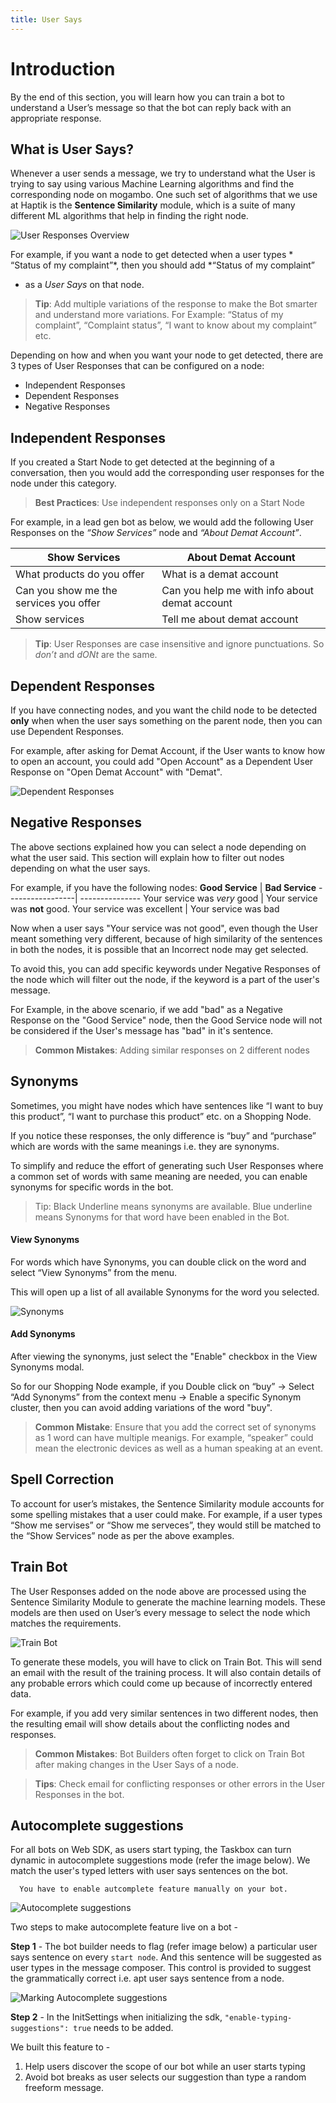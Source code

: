 ```yaml
---
title: User Says
---
```


# Introduction

By the end of this section, you will learn how you can train a bot to
understand a User’s message so that the bot can reply back with an
appropriate response.

## What is User Says?
Whenever a user sends a message, we try to understand what the User is
trying to say using various Machine Learning algorithms and find the
corresponding node on mogambo. One such set of algorithms that we use at
Haptik is the **Sentence Similarity** module, which is a suite of many
different ML algorithms that help in finding the right
node.

![User Responses Overview](assets/bot-builder-user-says/independent_responses.png)


For example, if you want a node to get detected when a user types *
“Status of my complaint”*, then you should add *“Status of my complaint”
* as a *User Says* on that node.

> **Tip**: Add multiple variations of the response to make the Bot
> smarter and understand more variations.
    For Example: “Status of my complaint”, “Complaint status”, “I want
    to know about my complaint” etc.

Depending on how and when you want your node to get detected, there are
3 types of User Responses that can be configured on a node:

- Independent Responses
- Dependent Responses
- Negative Responses

## Independent Responses
If you created a Start Node to get detected at the beginning of a
conversation, then you would add the corresponding user responses for
the node under this category.

> **Best Practices**: Use independent responses only on a Start Node

For example, in a lead gen bot as below, we would add the following User
Responses on the *“Show Services”* node and *“About Demat Account”*.

Show Services | About Demat Account
--------------| -------------------
What products do you offer | What is a demat account
Can you show me the services you offer | Can you help me with info about demat account
Show services | Tell me about demat account

> **Tip**: User Responses are case insensitive and ignore punctuations.
>  So *don’t* and *dONt* are the same.

## Dependent Responses
If you have connecting nodes, and you want the child node to be detected
**only** when when the user says something on the parent node, then you
can use Dependent Responses.

For example, after asking for Demat Account, if the User wants to know
how to open an account, you could add "Open Account" as a Dependent User
Response on "Open Demat Account" with "Demat".

![Dependent Responses](assets/bot-builder-user-says/dependent_responses.png)


## Negative Responses
The above sections explained how you can select a node depending on what
the user said. This section will explain how to filter out nodes
depending on what the user says.

For example, if you have the following nodes:
**Good Service** | **Bad Service**
-----------------| ---------------
Your service was *very* good | Your service was **not** good.
Your service was excellent | Your service was bad

Now when a user says "Your service was not good", even though the User meant
something very different, because of high similarity of the sentences in
both the nodes, it is possible that an Incorrect node may get selected.

To avoid this, you can add specific keywords under Negative Responses of
the node which will filter out the node, if the keyword is a part of the
user's message.

For Example, in the above scenario, if we add "bad" as a Negative
Response on the "Good Service" node, then the Good Service node will not
be considered if the User's message has "bad" in it's sentence.


> **Common Mistakes**: Adding similar responses on 2 different nodes


## Synonyms
Sometimes, you might have nodes which have sentences like “I want to buy
this product”, “I want to purchase this product” etc. on a Shopping Node.

If you notice these responses, the only difference is “buy” and
“purchase” which are words with the same meanings i.e. they are synonyms.

To simplify and reduce the effort of generating such User Responses
where a common set of words with same meaning are needed, you can enable
synonyms for specific words in the bot.

> Tip: Black Underline means synonyms are available. Blue underline
> means Synonyms for that word have been enabled in the Bot.

#### View Synonyms
For words which have Synonyms, you can double click on the word and
select “View Synonyms” from the menu.

This will open up a list of all available Synonyms for the word you
selected.

![Synonyms](assets/bot-builder-user-says/view_synonyms.gif)

#### Add Synonyms
After viewing the synonyms, just select the "Enable" checkbox in the
View Synonyms modal.

So for our Shopping Node example, if you Double click on “buy” -> Select
“Add Synonyms” from the context menu -> Enable a specific Synonym
cluster, then you can avoid adding variations of the word "buy".

> **Common Mistake**: Ensure that you add the correct set of synonyms as
> 1 word can have multiple meanigs. For example, “speaker” could mean
> the electronic devices as well as a human speaking at an event.

## Spell Correction
To account for user’s mistakes, the Sentence Similarity module accounts
for some spelling mistakes that a user could make.
For example, if a user types “Show me servises” or “Show me serveces”,
they would still be matched to the “Show Services” node as per the above
examples.

## Train Bot
The User Responses added on the node above are processed using the
Sentence Similarity Module to generate the machine learning models.
These models are then used on User’s every message to select the node
which matches the requirements.

![Train Bot](assets/bot-builder-user-says/train_bot_header.png)

To generate these models, you will have to click on Train Bot. This will
send an email with the result of the training process. It will also
contain details of any probable errors which could come up because of
incorrectly entered data.

For example, if you add very similar sentences in two different nodes,
then the resulting email will show details about the conflicting nodes
and responses.

> **Common Mistakes**: Bot Builders often forget to click on Train Bot
> after making changes in the User Says of a node.

> **Tips**: Check email for conflicting responses or other errors in the
> User Responses in the bot.

## Autocomplete suggestions 

For all bots on Web SDK, as users start typing, the Taskbox can turn dynamic in autocomplete suggestions mode (refer the image below). We match the user's typed letters with user says sentences on the bot. 

      You have to enable autcomplete feature manually on your bot. 

![Autocomplete suggestions](assets/bot-builder-user-says/autocomplete.png)

Two steps to make autocomplete feature live on a bot -

**Step 1** - The bot builder needs to flag (refer image below) a particular user says sentence on every `start node`. And this sentence will be suggested as user types in the message composer. This control is provided to suggest the grammatically correct i.e. apt user says sentence from a node. 

![Marking Autocomplete suggestions](assets/bot-builder-user-says/user-says.png)

**Step 2** - In the InitSettings when initializing the sdk, `"enable-typing-suggestions": true` needs to be added.

We built this feature to -
1. Help users discover the scope of our bot while an user starts typing
2. Avoid bot breaks as user selects our suggestion than type a random freeform message.

